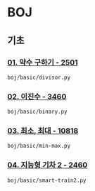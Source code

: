 # BOJ

## 기초

### [01. 약수 구하기 - 2501](https://www.acmicpc.net/problem/2501)

`boj/basic/divisor.py`

### [02. 이진수 - 3460](https://www.acmicpc.net/problem/3460)

`boj/basic/binary.py`

### [03. 최소, 최대 - 10818](https://www.acmicpc.net/problem/10818)

`boj/basic/min-max.py`

### [04. 지능형 기차 2 - 2460](https://www.acmicpc.net/problem/2460)

`boj/basic/smart-train2.py`
